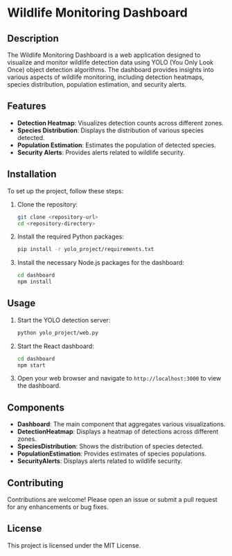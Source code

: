 # Wildlife Monitoring Dashboard

## Description
The Wildlife Monitoring Dashboard is a web application designed to visualize and monitor wildlife detection data using YOLO (You Only Look Once) object detection algorithms. The dashboard provides insights into various aspects of wildlife monitoring, including detection heatmaps, species distribution, population estimation, and security alerts.

## Features
- **Detection Heatmap**: Visualizes detection counts across different zones.
- **Species Distribution**: Displays the distribution of various species detected.
- **Population Estimation**: Estimates the population of detected species.
- **Security Alerts**: Provides alerts related to wildlife security.

## Installation

To set up the project, follow these steps:

1. Clone the repository:
   ```bash
   git clone <repository-url>
   cd <repository-directory>
   ```

2. Install the required Python packages:
   ```bash
   pip install -r yolo_project/requirements.txt
   ```

3. Install the necessary Node.js packages for the dashboard:
   ```bash
   cd dashboard
   npm install
   ```

## Usage

1. Start the YOLO detection server:
   ```bash
   python yolo_project/web.py
   ```

2. Start the React dashboard:
   ```bash
   cd dashboard
   npm start
   ```

3. Open your web browser and navigate to `http://localhost:3000` to view the dashboard.

## Components
- **Dashboard**: The main component that aggregates various visualizations.
- **DetectionHeatmap**: Displays a heatmap of detections across different zones.
- **SpeciesDistribution**: Shows the distribution of species detected.
- **PopulationEstimation**: Provides estimates of species populations.
- **SecurityAlerts**: Displays alerts related to wildlife security.

## Contributing
Contributions are welcome! Please open an issue or submit a pull request for any enhancements or bug fixes.

## License
This project is licensed under the MIT License.
